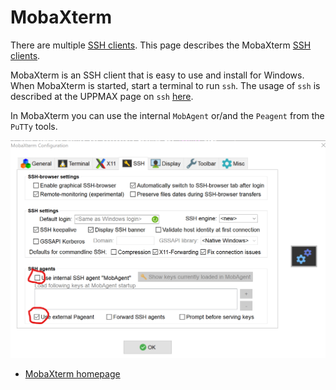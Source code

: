 # MobaXterm

There are multiple [SSH clients](ssh_client.md).
This page describes the MobaXterm [SSH clients](ssh_client.md).

MobaXterm is an SSH client that is easy to use and install for Windows.
When MobaXterm is started, start a terminal to run `ssh`.
The usage of `ssh` is described at the UPPMAX page on `ssh` [here](ssh.md).

In MobaXterm you can use the internal `MobAgent` or/and the `Peagent`
from the `PuTTy` tools.

![MobaXterm](./img/mobaxterm_use_internal_ssh_agend_mobagent.png)

- [MobaXterm homepage](https://mobaxterm.mobatek.net/)
